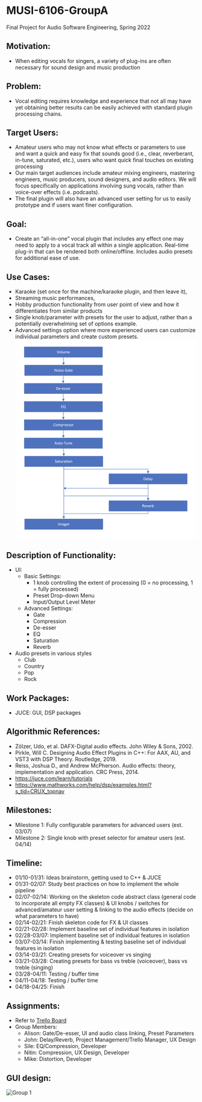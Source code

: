 # MUSI-6106-GroupA
Final Project for Audio Software Engineering, Spring 2022

## Motivation:
- When editing vocals for singers, a variety of plug-ins are often necessary for sound design and music production

## Problem:
- Vocal editing requires knowledge and experience that not all may have yet obtaining better results can be easily achieved with standard plugin processing chains.

## Target Users:
- Amateur users who may not know what effects or parameters to use and want a quick and easy fix that sounds good (i.e., clear, reverberant, in-tune, saturated, etc.), users who want quick final touches on existing processing
- Our main target audiences include amateur mixing engineers, mastering engineers, music producers, sound designers, and audio editors. We will focus specifically on applications involving sung vocals, rather than voice-over effects (i.e. podcasts). 
- The final plugin will also have an advanced user setting for us to easily prototype and if users want finer configuration.

## Goal:
- Create an “all-in-one” vocal plugin that includes any effect one may need to apply to a vocal track all within a single application. Real-time plug-in that can be rendered both online/offline. Includes audio presets for additional ease of use.

## Use Cases:
- Karaoke (set once for the machine/karaoke plugin, and then leave it), 
- Streaming music performances, 
- Hobby production
functionality from user point of view and how it differentiates from similar products
- Single knob/parameter with presets for the user to adjust, rather than a potentially overwhelming set of options example.
- Advanced settings option where more experienced users can customize individual parameters and create custom presets.
![See DSP Flowchart](https://github.com/johnnymac647/MUSI-6106-GroupA/blob/main/plots/flowchart_dsp.png?raw=true)

## Description of Functionality:
- UI:
  - Basic Settings:
    - 1 knob controlling the extent of processing (0 = no processing, 1 = fully processed)
    - Preset Drop-down Menu
    - Input/Output Level Meter
  - Advanced Settings:
    - Gate
    - Compression
    - De-esser
    - EQ
    - Saturation
    - Reverb
- Audio presets in various styles
  - Club 
  - Country
  - Pop
  - Rock

## Work Packages:
- JUCE: GUI, DSP packages

## Algorithmic References:
- Zölzer, Udo, et al. DAFX-Digital audio effects. John Wiley & Sons, 2002.
- Pirkle, Will C. Designing Audio Effect Plugins in C++: For AAX, AU, and VST3 with DSP Theory. Routledge, 2019.
- Reiss, Joshua D., and Andrew McPherson. Audio effects: theory, implementation and application. CRC Press, 2014.
- https://juce.com/learn/tutorials
- https://www.mathworks.com/help/dsp/examples.html?s_tid=CRUX_topnav


## Milestones:
- Milestone 1: Fully configurable parameters for advanced users (est. 03/07)
- Milestone 2: Single knob with preset selector for amateur users (est. 04/14)

## Timeline:
- 01/10-01/31: Ideas brainstorm, getting used to C++ & JUCE
- 01/31-02/07: Study best practices on how to implement the whole pipeline
- 02/07-02/14: Working on the skeleton code abstract class (general code to incorporate all empty FX classes) & UI knobs / switches for advanced/amateur user setting & linking to the audio effects (decide on what parameters to have)
- 02/14-02/21: Finish skeleton code for FX & UI classes
- 02/21-02/28: Implement baseline set of individual features in isolation
- 02/28-03/07: Implement baseline set of individual features in isolation
- 03/07-03/14: Finish implementing & testing baseline set of individual features in isolation
- 03/14-03/21: Creating presets for voiceover vs singing
- 03/21-03/28: Creating presets for bass vs treble (voiceover), bass vs treble (singing)
- 03/28-04/11: Testing / buffer time
- 04/11-04/18: Testing / buffer time
- 04/18-04/25: Finish

## Assignments:
- Refer to [Trello Board](https://trello.com/invite/b/7HRsFj9L/90a86310a9f8ad93f25989c4a3787caf/musi-6106-ase-group-a)
- Group Members:
  - Alison: Gate/De-esser, UI and audio class linking, Preset Parameters
  - John: Delay/Reverb, Project Management/Trello Manager, UX Design
  - Sile: EQ/Compression, Developer
  - Nitin: Compression, UX Design, Developer
  - Mike: Distortion, Developer

## GUI design: 
![Group 1](https://user-images.githubusercontent.com/77855667/153244859-47ccf6b0-3f52-498e-9938-4c0cb93d7e8f.png)
